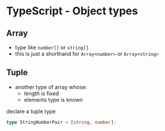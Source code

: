 # TypeScript - Object types

## Array

- type like `number[]` or `string[]`
- this is just a shorthand for `Array<number>` or `Array<string>`

## Tuple

- another type of array whose:
  - length is fixed
  - elements type is known

declare a tuple type

```ts
type StringNumberPair = [string, number];
```
